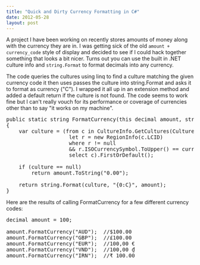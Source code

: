 ```yaml
---
title: "Quick and Dirty Currency Formatting in C#"
date: 2012-05-28
layout: post
---
```


A project I have been working on recently stores amounts of money along with the currency they are in. I was getting sick of the old `amount + currency_code` style of display and decided to see if I could hack together something that looks a bit nicer. Turns out you can use the built in .NET culture info and `string.Format` to format decimals into any currency. 

The code queries the cultures using linq to find a culture matching the given currency code it then uses passes the culture into string.Format and asks it to format as currency ("C"). I wrapped it all up in an extension method and added a default return if the culture is not found. The code seems to work fine but I can't really vouch for its performance or coverage of currencies other than to say "it works on my machine".

<pre class="prettyprint">
public static string FormatCurrency(this decimal amount, string currencyCode)
{
	var culture = (from c in CultureInfo.GetCultures(CultureTypes.SpecificCultures)
					let r = new RegionInfo(c.LCID)
					where r != null
					&amp;&amp; r.ISOCurrencySymbol.ToUpper() == currencyCode.ToUpper()
					select c).FirstOrDefault();

	if (culture == null)
		return amount.ToString(&quot;0.00&quot;);

	return string.Format(culture, &quot;{0:C}&quot;, amount);
}
</pre>
    
Here are the results of calling FormatCurrency for a few different currency codes:

<pre class="prettyprint">
decimal amount = 100;

amount.FormatCurrency("AUD");  //$100.00
amount.FormatCurrency("GBP");  //£100.00
amount.FormatCurrency("EUR");  //100,00 €
amount.FormatCurrency("VND");  //100,00 ₫
amount.FormatCurrency("IRN");  //₹ 100.00
</pre>
    